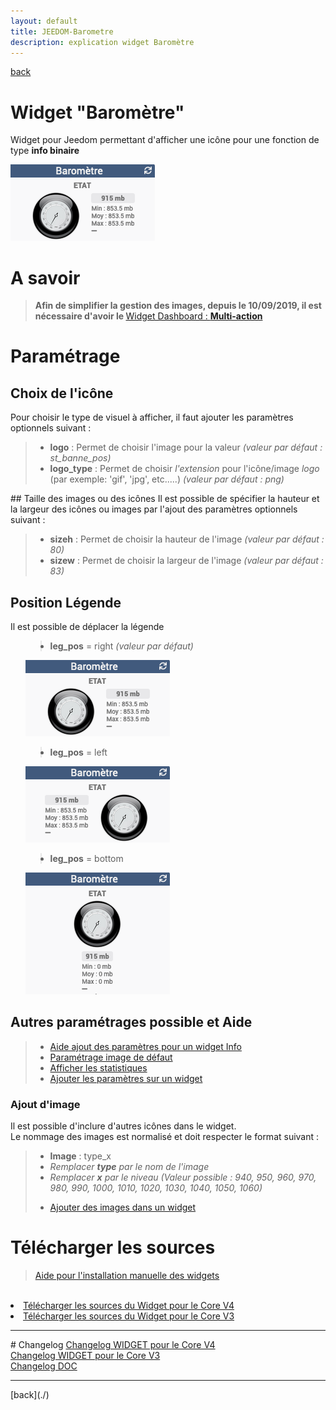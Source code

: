 ```yaml
---
layout: default
title: JEEDOM-Barometre
description: explication widget Baromètre
---
```

[back](./)
# Widget "Baromètre"

Widget pour Jeedom permettant d'afficher une icône pour une fonction de type <b>info binaire</b>
<p><img src="../img/exemple/d/baro.png" alt="Resultat" /></p>

# A savoir
<blockquote>
<b>Afin de simplifier la gestion des images, depuis le 10/09/2019, il est nécessaire d'avoir le </b><a href="WIDGET_d_Multi_action_Defaut">Widget Dashboard : <b>Multi-action</b></a>
</blockquote>

# Paramétrage
## Choix de l'icône
Pour choisir le type de visuel à afficher, il faut ajouter les paramètres optionnels suivant :
<blockquote>
    <ul>
        <li><b>logo</b> : Permet de choisir l'image pour la valeur <i>(valeur par défaut : st_banne_pos)</i></li>
        <li><b>logo_type</b> : Permet de choisir <i>l'extension</i> pour l'icône/image <i>logo</i> (par exemple: 'gif', 'jpg', etc.....)<i> (valeur par défaut : png)</i></li>
    </ul>
</blockquote>
## Taille des images ou des icônes
Il est possible de spécifier la hauteur et la largeur des icônes ou images par l'ajout des paramètres optionnels suivant :
<blockquote>
    <ul>
        <li><b>sizeh</b> : Permet de choisir la hauteur de l'image <i>(valeur par défaut : 80)</i></li>
        <li><b>sizew</b> : Permet de choisir la largeur de l'image <i>(valeur par défaut : 83)</i></li>
    </ul>
</blockquote>

## Position Légende
Il est possible de déplacer la légende
<ul>
    <blockquote><li><b>leg_pos</b> = right <i>(valeur par défaut)</i></li></blockquote>
    <p><img src="../img/exemple/d/baro.png" alt="Resultat - Droite" /></p>
    <blockquote><li><b>leg_pos</b> = left</li></blockquote>
    <p><img src="../img/exemple/d/baro_le.png" alt="Resultat - Gauche" /></p>
    <blockquote><li><b>leg_pos</b> = bottom</li></blockquote>
    <p><img src="../img/exemple/d/baro_l.png" alt="Resultat - Bas" /></p>
</ul>


## Autres paramétrages possible et Aide
<blockquote>
    <ul>
        <li><a href="HELP_CONFIG_INFOS.html">Aide ajout des paramètres pour un widget Info</a></li>
        <li><a href="HELP_CONFIG_html">Paramétrage image de défaut</a></li>
        <li><a href="HELP_CONFIG_STATS.html">Afficher les statistiques</a></li>
        <li><a href="HELP_CONFIG_PARA.html">Ajouter les paramètres sur un widget</a></li>
    </ul>
</blockquote>

### Ajout d'image
Il est possible d'inclure d'autres icônes dans le widget.<br/>
Le nommage des images est normalisé et doit respecter le format suivant :
<blockquote>
    <ul>
        <li><b>Image</b> : type_x</li>
        <li><i>Remplacer <b>type</b> par le nom de l'image</i></li>
        <li><i>Remplacer <b>x</b> par le niveau (Valeur possible : 940, 950, 960, 970, 980, 990, 1000, 1010, 1020, 1030, 1040, 1050, 1060)</i></li>
    </ul>
    <ul>
        <li><a href="HELP_ADD_IMG.html">Ajouter des images dans un widget</a></li>
    </ul>
</blockquote>


# Télécharger les sources
><a href="HELP_Install_Manu.html">Aide pour l'installation manuelle des widgets</a>
<br/>

<li><a href="https://github.com/JEALG/JEEDOM-Barometre/tree/masterv4">Télécharger les sources du Widget pour le Core V4</a></li>
<li><a href="https://github.com/JEALG/JEEDOM-Barometre/tree/master">Télécharger les sources du Widget pour le Core V3</a></li>

<hr />
# Changelog
<a href="https://github.com/JEALG/JEEDOM-Barometre/commits/masterv4">Changelog WIDGET pour le Core V4</a><br/>
<a href="https://github.com/JEALG/JEEDOM-Barometre/commits/master">Changelog WIDGET pour le Core V3</a><br/>
<a href="https://github.com/JEALG/JEEDOM-Widget_JAG-doc/commits/master">Changelog DOC</a>

<hr />
[back](./)